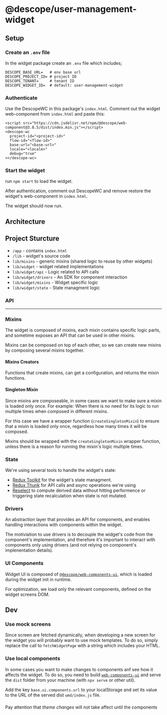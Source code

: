 # @descope/user-management-widget

## Setup

### Create an `.env` file

In the widget package create an `.env` file which includes;

```
DESCOPE_BASE_URL=   # env base url
DESCOPE_PROJECT_ID= # project ID
DESCOPE_TENANT=     # tenant ID
DESCOPE_WIDGET_ID=  # default: user-management-widget
```

### Authenticate

Use the DescopeWC in this package's `index.html`. Comment out the widget web-component from `index.html` and paste this:

```
<script src="https://cdn.jsdelivr.net/npm/@descope/web-component@3.8.5/dist/index.min.js"></script>
<descope-wc
  project-id="<project-id>"
  flow-id="<flow-id>"
  base-url="<base-url>"
  locale="<locale>"
  debug="true"
></descope-wc>

```

### Start the widget

run `npm start` to load the widget.

After authentication, comment out DescopeWC and remove restore the widget's web-component in `index.html`.

The widget should now run.

## Architecture

## Project Sturcture

- `/app` - contains `index.html`
- `/lib` - widget's source code
- `lib/mixins` - generic mixins (shared logic to reuse by other widgets)
- `lib/widget` - widget related implementations
- `lib/widget/api` - Logic related to API calls
- `lib/widget/drivers` - An SDK for component interaction
- `lib/widget/mixins` - Widget specific logic
- `lib/widget/state` - State managment logic

### API

---

### Mixins

The widget is composed of mixins, each mixin contains specific logic parts, and sometime exposes an API that can be used in other mixins.

Mixins can be composed on top of each other, so we can create new mixins by composing several mixins together.

#### Mixins Creators

Functions that create mixins, can get a configuration, and returns the mixin functions.

#### Singleton Mixin

Since mixins are composeable, in some cases we want to make sure a mixin is loaded only once. For example: When there is no need for its logic to run multiple times when composed in different mixins.

For this case we have a wrapper function (`createSingletonMixin`) to ensure that a mixin is loaded only once, regardless how many times it will be composed.

Mixins should be wrapped with the `createSingletonMixin` wrapper function, unless there is a reason for running the mixin's logic multiple times.

### State

We're using several tools to handle the widget's state:

- [Redux Toolkit](https://redux-toolkit.js.org/) for the widget's state managment.
- [Redux Thunk](https://github.com/reduxjs/redux-thunk) for API calls and async operations we're using
- [Reselect](https://github.com/reduxjs/reselect) to compute derived data without hitting performence or triggering state recalculation when state is not mutated.

### Drivers

An abstraction layer that provides an API for components, and enables handling interactions with components within the widget.

The motiviation to use drivers is to decouple the widget's code from the component's implementation, and therefore it's important to interact with components only using drivers (and not relying on component's implenentation details).

### UI Components

Widget UI is composed of [`@descope/web-components-ui`](https://github.com/descope/web-components-ui), which is loaded during the widget init in runtime.

For optimization, we load only the relevant components, defined on the widget screens DOM.

## Dev

### Use mock screens

Since screen are fetched dynamically, when developing a new screen for the widget you will probably want to use mock templates. To do so, simply replace the call to `fetchWidgetPage` with a string which includes your HTML.

### Use local components

In some cases you want to make changes to components anf see how it affects the widget. To do so, you need to build [`web-components-ui`](https://github.com/descope/web-components-ui) and serve the `dist` folder from your machine (with `npx serve` or other util).

Add the key `base.ui.components.url` to your localStorage and set its value to the URL of the served dist `umd/index.js` file.

###

Pay attention that _theme changes_ will not take affect until the components
